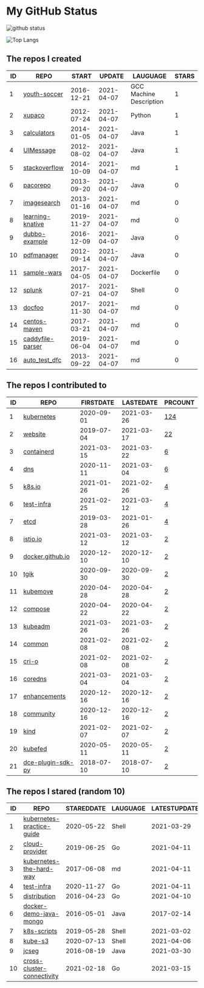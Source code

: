 # My GitHub Status

<img src="https://github-readme-stats-1.yihong0618.vercel.app/api?username=pacoxu&show_icons=true&&&hide_title=true&count_private=true" alt="github status" />

![Top Langs](https://github-readme-stats-1.yihong0618.vercel.app/api/top-langs/?username=pacoxu&layout=compact)

<!--START_SECTION:my_github-->
## The repos I created
| ID |                              REPO                              |   START    |   UPDATE   |        LAUGUAGE         | STARS |
|----|----------------------------------------------------------------|------------|------------|-------------------------|-------|
|  1 | [youth-soccer](https://github.com/pacoxu/youth-soccer)         | 2016-12-21 | 2021-04-07 | GCC Machine Description |     1 |
|  2 | [xupaco](https://github.com/pacoxu/xupaco)                     | 2012-07-24 | 2021-04-07 | Python                  |     1 |
|  3 | [calculators](https://github.com/pacoxu/calculators)           | 2014-01-05 | 2021-04-07 | Java                    |     1 |
|  4 | [UIMessage](https://github.com/pacoxu/UIMessage)               | 2012-08-02 | 2021-04-07 | Java                    |     1 |
|  5 | [stackoverflow](https://github.com/pacoxu/stackoverflow)       | 2014-10-09 | 2021-04-07 | md                      |     1 |
|  6 | [pacorepo](https://github.com/pacoxu/pacorepo)                 | 2013-09-20 | 2021-04-07 | Java                    |     0 |
|  7 | [imagesearch](https://github.com/pacoxu/imagesearch)           | 2013-01-16 | 2021-04-07 | md                      |     0 |
|  8 | [learning-knative](https://github.com/pacoxu/learning-knative) | 2019-11-27 | 2021-04-07 | md                      |     0 |
|  9 | [dubbo-example](https://github.com/pacoxu/dubbo-example)       | 2016-12-09 | 2021-04-07 | Java                    |     0 |
| 10 | [pdfmanager](https://github.com/pacoxu/pdfmanager)             | 2012-09-14 | 2021-04-07 | Java                    |     0 |
| 11 | [sample-wars](https://github.com/pacoxu/sample-wars)           | 2017-04-05 | 2021-04-07 | Dockerfile              |     0 |
| 12 | [splunk](https://github.com/pacoxu/splunk)                     | 2017-07-21 | 2021-04-07 | Shell                   |     0 |
| 13 | [docfoo](https://github.com/pacoxu/docfoo)                     | 2017-11-30 | 2021-04-07 | md                      |     0 |
| 14 | [centos-maven](https://github.com/pacoxu/centos-maven)         | 2017-03-21 | 2021-04-07 | md                      |     0 |
| 15 | [caddyfile-parser](https://github.com/pacoxu/caddyfile-parser) | 2019-06-04 | 2021-04-07 | md                      |     0 |
| 16 | [auto_test_dfc](https://github.com/pacoxu/auto_test_dfc)       | 2013-09-22 | 2021-04-07 | md                      |     0 |

## The repos I contributed to
| ID |                                REPO                                | FIRSTDATE  | LASTEDATE  |                                      PRCOUNT                                       |
|----|--------------------------------------------------------------------|------------|------------|------------------------------------------------------------------------------------|
|  1 | [kubernetes](https://github.com/kubernetes/kubernetes)             | 2020-09-01 | 2021-03-26 | [124](https://github.com/kubernetes/kubernetes/pulls?q=is%3Apr+author%3Apacoxu)    |
|  2 | [website](https://github.com/kubernetes/website)                   | 2019-07-04 | 2021-03-17 | [22](https://github.com/kubernetes/website/pulls?q=is%3Apr+author%3Apacoxu)        |
|  3 | [containerd](https://github.com/containerd/containerd)             | 2021-03-15 | 2021-03-22 | [6](https://github.com/containerd/containerd/pulls?q=is%3Apr+author%3Apacoxu)      |
|  4 | [dns](https://github.com/kubernetes/dns)                           | 2020-11-11 | 2021-03-04 | [6](https://github.com/kubernetes/dns/pulls?q=is%3Apr+author%3Apacoxu)             |
|  5 | [k8s.io](https://github.com/kubernetes/k8s.io)                     | 2021-01-26 | 2021-02-26 | [4](https://github.com/kubernetes/k8s.io/pulls?q=is%3Apr+author%3Apacoxu)          |
|  6 | [test-infra](https://github.com/kubernetes/test-infra)             | 2021-02-25 | 2021-03-12 | [4](https://github.com/kubernetes/test-infra/pulls?q=is%3Apr+author%3Apacoxu)      |
|  7 | [etcd](https://github.com/etcd-io/etcd)                            | 2019-03-28 | 2021-01-26 | [4](https://github.com/etcd-io/etcd/pulls?q=is%3Apr+author%3Apacoxu)               |
|  8 | [istio.io](https://github.com/istio/istio.io)                      | 2021-03-12 | 2021-03-12 | [2](https://github.com/istio/istio.io/pulls?q=is%3Apr+author%3Apacoxu)             |
|  9 | [docker.github.io](https://github.com/docker/docker.github.io)     | 2020-12-10 | 2020-12-10 | [2](https://github.com/docker/docker.github.io/pulls?q=is%3Apr+author%3Apacoxu)    |
| 10 | [tgik](https://github.com/vmware-tanzu/tgik)                       | 2020-09-30 | 2020-09-30 | [2](https://github.com/vmware-tanzu/tgik/pulls?q=is%3Apr+author%3Apacoxu)          |
| 11 | [kubemove](https://github.com/kubemove/kubemove)                   | 2020-04-28 | 2020-04-28 | [2](https://github.com/kubemove/kubemove/pulls?q=is%3Apr+author%3Apacoxu)          |
| 12 | [compose](https://github.com/docker/compose)                       | 2020-04-22 | 2020-04-22 | [2](https://github.com/docker/compose/pulls?q=is%3Apr+author%3Apacoxu)             |
| 13 | [kubeadm](https://github.com/kubernetes/kubeadm)                   | 2021-03-26 | 2021-03-26 | [2](https://github.com/kubernetes/kubeadm/pulls?q=is%3Apr+author%3Apacoxu)         |
| 14 | [common](https://github.com/containers/common)                     | 2021-02-08 | 2021-02-08 | [2](https://github.com/containers/common/pulls?q=is%3Apr+author%3Apacoxu)          |
| 15 | [cri-o](https://github.com/cri-o/cri-o)                            | 2021-02-08 | 2021-02-08 | [2](https://github.com/cri-o/cri-o/pulls?q=is%3Apr+author%3Apacoxu)                |
| 16 | [coredns](https://github.com/coredns/coredns)                      | 2021-03-04 | 2021-03-04 | [2](https://github.com/coredns/coredns/pulls?q=is%3Apr+author%3Apacoxu)            |
| 17 | [enhancements](https://github.com/kubernetes/enhancements)         | 2020-12-16 | 2020-12-16 | [2](https://github.com/kubernetes/enhancements/pulls?q=is%3Apr+author%3Apacoxu)    |
| 18 | [community](https://github.com/kubernetes/community)               | 2020-12-16 | 2020-12-16 | [2](https://github.com/kubernetes/community/pulls?q=is%3Apr+author%3Apacoxu)       |
| 19 | [kind](https://github.com/kubernetes-sigs/kind)                    | 2021-02-07 | 2021-02-07 | [2](https://github.com/kubernetes-sigs/kind/pulls?q=is%3Apr+author%3Apacoxu)       |
| 20 | [kubefed](https://github.com/kubernetes-sigs/kubefed)              | 2020-05-11 | 2020-05-11 | [2](https://github.com/kubernetes-sigs/kubefed/pulls?q=is%3Apr+author%3Apacoxu)    |
| 21 | [dce-plugin-sdk-py](https://github.com/DaoCloud/dce-plugin-sdk-py) | 2018-07-10 | 2018-07-10 | [2](https://github.com/DaoCloud/dce-plugin-sdk-py/pulls?q=is%3Apr+author%3Apacoxu) |

## The repos I stared (random 10)
| ID |                                           REPO                                           | STAREDDATE | LAUGUAGE | LATESTUPDATE |
|----|------------------------------------------------------------------------------------------|------------|----------|--------------|
|  1 | [kubernetes-practice-guide](https://github.com/imroc/kubernetes-practice-guide)          | 2020-05-22 | Shell    | 2021-03-29   |
|  2 | [cloud-provider](https://github.com/kubernetes/cloud-provider)                           | 2019-06-25 | Go       | 2021-04-11   |
|  3 | [kubernetes-the-hard-way](https://github.com/kelseyhightower/kubernetes-the-hard-way)    | 2017-06-08 | md       | 2021-04-11   |
|  4 | [test-infra](https://github.com/kubernetes/test-infra)                                   | 2020-11-27 | Go       | 2021-04-11   |
|  5 | [distribution](https://github.com/distribution/distribution)                             | 2016-04-23 | Go       | 2021-04-10   |
|  6 | [docker-demo-java-mongo](https://github.com/DaoCloud/docker-demo-java-mongo)             | 2016-05-01 | Java     | 2017-02-14   |
|  7 | [k8s-scripts](https://github.com/rosskukulinski/k8s-scripts)                             | 2019-05-28 | Shell    | 2021-03-02   |
|  8 | [kube-s3](https://github.com/freegroup/kube-s3)                                          | 2020-07-13 | Shell    | 2021-04-06   |
|  9 | [jcseg](https://github.com/lionsoul2014/jcseg)                                           | 2016-08-19 | Java     | 2021-03-30   |
| 10 | [cross-cluster-connectivity](https://github.com/vmware-tanzu/cross-cluster-connectivity) | 2021-02-18 | Go       | 2021-03-15   |

<!--END_SECTION:my_github-->
